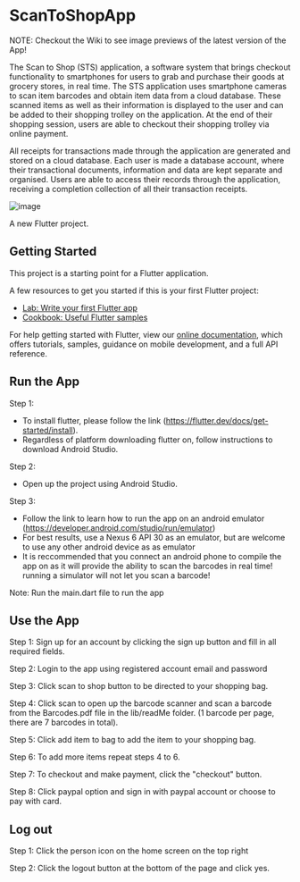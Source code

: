 # ScanToShopApp

NOTE: Checkout the Wiki to see image previews of the latest version of the App!


The Scan to Shop (STS) application, a software system that brings checkout functionality to smartphones for users to grab and purchase their goods at grocery stores, in real time. The STS application uses smartphone cameras to scan item barcodes and obtain item data from a cloud database. These scanned items as well as their information is displayed to the user and can be added to their shopping trolley on the application. At the end of their shopping session, users are able to checkout their shopping trolley via online payment. 

All receipts for transactions made through the application are generated and stored on a cloud database. Each user is made a database account, where their transactional documents, information and data are kept separate and organised. Users are able to access their records through the application, receiving a completion collection of all their transaction receipts. 


![image](https://user-images.githubusercontent.com/60497439/186651953-e49bd8dd-98ad-4a1a-b9f1-e96eba0b77d4.png)


A new Flutter project.

## Getting Started

This project is a starting point for a Flutter application.

A few resources to get you started if this is your first Flutter project:

- [Lab: Write your first Flutter app](https://flutter.dev/docs/get-started/codelab)
- [Cookbook: Useful Flutter samples](https://flutter.dev/docs/cookbook)

For help getting started with Flutter, view our
[online documentation](https://flutter.dev/docs), which offers tutorials,
samples, guidance on mobile development, and a full API reference.

## Run the App

Step 1:
- To install flutter, please follow the link (https://flutter.dev/docs/get-started/install).
- Regardless of platform downloading flutter on, follow instructions to download Android Studio.

Step 2:
- Open up the project using Android Studio.

Step 3:
- Follow the link to learn how to run the app on an android emulator (https://developer.android.com/studio/run/emulator)
- For best results, use a Nexus 6 API 30 as an emulator, but are welcome to use any other android device as as emulator
- It is reccommended that you connect an android phone to compile the app on as it will provide the ability to scan the barcodes in real time! running a     simulator will not let you scan a barcode!

Note: Run the main.dart file to run the app

## Use the App

Step 1: Sign up for an account by clicking the sign up button and fill in all required fields.

Step 2: Login to the app using registered account email and password

Step 3: Click scan to shop button to be directed to your shopping bag.

Step 4: Click scan to open up the barcode scanner and scan a barcode from the Barcodes.pdf file in
        the lib/readMe folder. (1 barcode per page, there are 7 barcodes in total).

Step 5: Click add item to bag to add the item to your shopping bag.

Step 6: To add more items repeat steps 4 to 6.

Step 7: To checkout and make payment, click the "checkout" button.

Step 8: Click paypal option and sign in with paypal account or choose to pay with card.


## Log out

Step 1: Click the person icon on the home screen on the top right

Step 2: Click the logout button at the bottom of the page and click yes.
